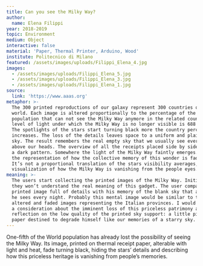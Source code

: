 ```yaml
---
title: Can you see the Milky Way?
author:
  name: Elena Filippi
year: 2018-2019
topic: Environment
medium: Object
interactive: false
material: 'Paper, Thermal Printer, Arduino, Wood'
institute: Politecnico di Milano
featured: /assets/images/uploads/Filippi_Elena_4.jpg
images:
  - /assets/images/uploads/Filippi_Elena_5.jpg
  - /assets/images/uploads/Filippi_Elena_3.jpg
  - /assets/images/uploads/Filippi_Elena_1.jpg
source:
  link: 'https://www.aaas.org'
metaphor: >-
  The 300 printed reproductions of our galaxy represent 300 countries of the
  world. Each image is altered proportionally to the percentage of the
  population that can not see the Milky Way anymore in the related country( the
  level of light under which the Milky Way is no longer visible is 688 μcd/m2).
  The spotlights of the stars start turning black more the country percentages
  increases. The loss of the details leaves space to a uniform and plain black
  sky. The result remembers the real empty sky that we usually see every night
  above our heads. The overview of all the receipts placed side by side creates
  a dark pattern. Somewhere the light of the Milky Way faintly emerges. This is
  the representation of how the collective memory of this wonder is fading away.
  It’s not a proportional translation of the stars visibility averages, but a
  visualization of how the Milky Way is vanishing from the people eyes.
meaning: >-
  The users start collecting the printed images of the Milky Way. Initially,
  they won’t understand the real meaning of this gadget. The user compares the
  printed image full of details with his memory of the blank sky that actually
  he sees every night. Probably this mental image would be similar to the
  altered and faded images representing the Italian provinces. I would generate
  a consideration about the imminent loss of this priceless patrimony and a
  reflection on the low quality of the printed sky support: a little piece of
  paper destined to degrade himself like our memories of a starry sky.
---
```

One-fifth of the World population has already lost the possibility of seeing the Milky Way. Its image, printed on thermal receipt paper, alterable with light and heat, fade turning black, hiding the stars’ details and describing how this priceless heritage is vanishing from people’s memories. 
